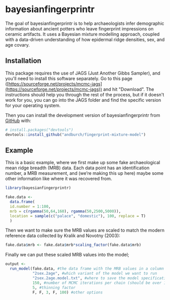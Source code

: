 
<!-- README.md is generated from README.Rmd. Please edit that file -->

# bayesianfingerprintr

<!-- badges: start -->
<!-- badges: end -->

The goal of bayesianfingerprintr is to help archaeologists infer
demographic information about ancient potters who leave fingerprint
impressions on ceramic artifacts. It uses a Bayesian mixture modelling
approach, coupled with a data-driven understanding of how epidermal
ridge densities, sex, and age covary.

## Installation

This package requires the use of JAGS (Just Another Gibbs Sampler), and you'll need to install this software separately. 
Go to this page ([https://sourceforge.net/projects/mcmc-jags](https://sourceforge.net/projects/mcmc-jags)) and hit "Download". The instructions should help you through the rest of the process, but if it doesn't work for you, you can go into the JAGS folder and find the specific version for your operating system.

Then you can install the development version of bayesianfingerprintr from
[GitHub](https://github.com/) with:

``` r
# install.packages("devtools")
devtools::install_github("andburch/fingerprint-mixture-model")
```

## Example

This is a basic example, where we first make up some fake archaeological
mean ridge breadth (MRB) data. Each data point has an identification
number, a MRB measurement, and (we’re making this up here) maybe some
other information like where it was recovered from.

``` r
library(bayesianfingerprintr)

fake.data <- 
  data.frame(
  id.number = 1:100,
  mrb = c(rgamma(50,64,160), rgamma(50,2500,5000)),
  location = sample(c("palace", "domestic"), 100, replace = T)
  )
```

Then we want to make sure the MRB values are scaled to match the modern
reference data collected by Kralik and Novotny (2003):

``` r
fake.data$mrb <- fake.data$mrb*scaling_factor(fake.data$mrb)
```

Finally we can put these scaled MRB values into the model;

``` r
output <- 
  run_model(fake.data, #the data frame with the MRB values in a column named `mrb`
            "2sex.2age", #which variant of the model we want to run
            "2sex.2age.model.txt", #where to save the model specifications
            150, #number of MCMC iterations per chain (should be over 150,000 normally)
            5, #thinning factor
            F, F, 3, F, 100) #other options
```
